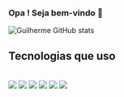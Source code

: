 ### Opa ! Seja bem-vindo 👋
![Guilherme GitHub stats](https://github-readme-stats.vercel.app/api?username=guizgabrielle&show_icons=true&theme=dracula)

## Tecnologias que uso

<div style="display: inline_block"> <br/>
    <img align="center" src= "https://img.shields.io/badge/HTML5-E34F26?style=for-the-badge&logo=html5&logoColor=white"/>
    <img align="center" src= "https://img.shields.io/badge/CSS3-1572B6?style=for-the-badge&logo=css3&logoColor=white"/>
    <img align="center" src= "https://img.shields.io/badge/JavaScript-323330?style=for-the-badge&logo=javascript&logoColor=F7DF1E"/>
    <img align="center" src= "https://img.shields.io/badge/Java-ED8B00?style=for-the-badge&logo=openjdk&logoColor=white"/>
    <img align="center" src= "https://img.shields.io/badge/Spring-6DB33F?style=for-the-badge&logo=spring&logoColor=white"/>
    <img align="center" src= "https://img.shields.io/badge/MySQL-00000F?style=for-the-badge&logo=mysql&logoColor=white"/>

</div>
